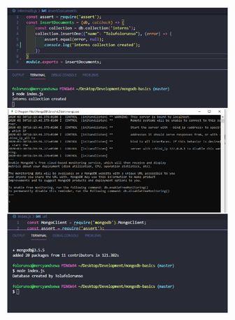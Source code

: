 ![Screenshot interns collection](collection.png)
![Screenshot](mongo-exe.png)
![Screenshot of database created](tolufolorunso.png)